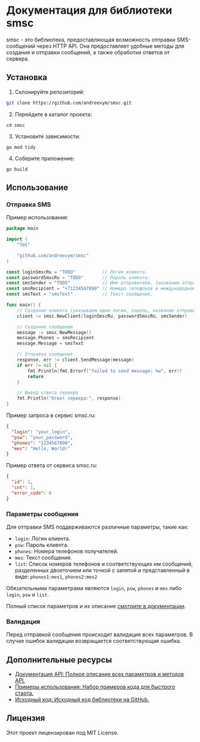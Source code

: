 # Документация для библиотеки smsc

smsc - это библиотека, предоставляющая возможность отправки SMS-сообщений через HTTP API. Она предоставляет удобные методы для создания и отправки сообщений, а также обработки ответов от сервера.

## Установка

1. Склонируйте репозиторий:

```bash
git clone https://github.com/andreevym/smsc.git
```

2. Перейдите в каталог проекта:
```shell
cd smsc
```

3. Установите зависимости:

```shell
go mod tidy
```

4. Соберите приложение:

```shell
go build
```

## Использование

### Отправка SMS

Пример использования:

```go
package main

import (
	"fmt"

	"github.com/andreevym/smsc"
)

const loginSmscRu = "TODO"          // Логин клиента.
const passwordSmscRu = "TODO"       // Пароль клиента.
const smsSender = "TODO"            // Имя отправителя. (название отправителя)
const smsRecipient = "+71234567890" // Номера телефонов в международном формате.
const smsText = "smsText"           // Текст сообщения.

func main() {
	// Создание клиента (указываем один логин, пароль, название отправителя в смс для получателя)
	client := smsc.NewClient(loginSmscRu, passwordSmscRu, smsSender)

	// Создание сообщения
	message := smsc.NewMessage()
	message.Phones = smsRecipient
	message.Message = smsText

	// Отправка сообщения
	response, err := client.SendMessage(message)
	if err != nil {
		fmt.Println(fmt.Errorf("failed to send message: %w", err))
		return
	}

	// Вывод ответа сервера
	fmt.Println("Ответ сервера:", response)
}
```

Пример запроса в сервис smsc.ru:

```json
{
  "login": "your_login",
  "psw": "your_password",
  "phones": "1234567890",
  "mes": "Hello, World!"
}
```

Пример ответа от сервиса smsc.ru:

```json
{
  "id": 1,
  "cnt": 1,
  "error_code": 0
}
```

### Параметры сообщения

Для отправки SMS поддерживаются различные параметры, такие как:

- `login`: Логин клиента.
- `psw`: Пароль клиента.
- `phones`: Номера телефонов получателей.
- `mes`: Текст сообщения.
- `list`: Список номеров телефонов и соответствующих им сообщений, 
разделенных двоеточием или точкой с запятой и представленный в виде: `phones1:mes1`, `phones2:mes2`

Обязательными параметрами являются `login`, `psw`, `phones` и `mes` либо `login`, `psw` и `list`.

Полный список параметров и их описание [смотрите в документации](https://smsc.ru/api/http/#menu).

### Валидация

Перед отправкой сообщения происходит валидация всех параметров. В случае ошибок валидации возвращается соответствующая ошибка.

## Дополнительные ресурсы

- [Документация API: Полное описание всех параметров и методов API.](https://smsc.ru/api/http/#menu)
- [Примеры использования: Набор примеров кода для быстрого старта.](./example/main.go)
- [Исходный код: Исходный код библиотеки на GitHub.](https://github.com/andreevym/smsc)

## Лицензия
Этот проект лицензирован под MIT License.